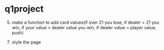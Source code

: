 # q1project


<!-- 3. assign values to the cards -->

<!-- 4. fix being able to deal multiple times -->

<!-- 2. when hand is over clear the divs -->

5. make a function to add card values(if over 21 you lose, if dealer > 21 you win, if your value > dealer value you win, if dealer value = player value, push)

<!-- 1. when you hit, append the next card to playercards rather than appending to playerCard3-5 -->


7. style the page

